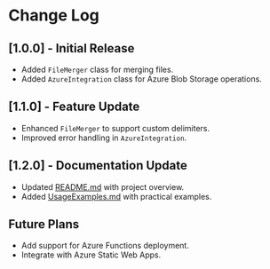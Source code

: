 # Change Log

## [1.0.0] - Initial Release
- Added `FileMerger` class for merging files.
- Added `AzureIntegration` class for Azure Blob Storage operations.

## [1.1.0] - Feature Update
- Enhanced `FileMerger` to support custom delimiters.
- Improved error handling in `AzureIntegration`.

## [1.2.0] - Documentation Update
- Updated [README.md](./README.md) with project overview.
- Added [UsageExamples.md](./UsageExamples.md) with practical examples.

## Future Plans
- Add support for Azure Functions deployment.
- Integrate with Azure Static Web Apps.
